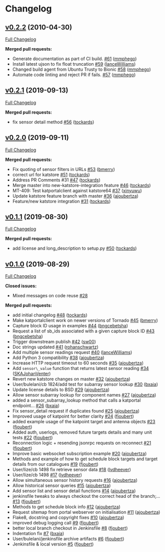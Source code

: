 # Changelog

## [v0.2.2](https://github.com/ska-sa/katportalclient/tree/v0.2.2) (2010-04-30)

[Full Changelog](https://github.com/ska-sa/katportalclient/compare/v0.2.1...v0.2.2)

**Merged pull requests:**

- Generate documentation as part of CI build. [\#61](https://github.com/ska-sa/katportalclient/pull/61) ([mmphego](https://github.com/mmphego))
- Install latest ujson to fix float truncation [\#59](https://github.com/ska-sa/katportalclient/pull/59) ([lanceWilliams](https://github.com/lanceWilliams))
- Changed build agent from Ubuntu Trusty to Bionic [\#58](https://github.com/ska-sa/katportalclient/pull/58) ([mmphego](https://github.com/mmphego))
- Automate code linting and reject PR if fails. [\#57](https://github.com/ska-sa/katportalclient/pull/57) ([mmphego](https://github.com/mmphego))

## [v0.2.1](https://github.com/ska-sa/katportalclient/tree/v0.2.1) (2019-09-13)

[Full Changelog](https://github.com/ska-sa/katportalclient/compare/v0.2.0...v0.2.1)

**Merged pull requests:**

- fix sensor detail method [\#56](https://github.com/ska-sa/katportalclient/pull/56) ([tockards](https://github.com/tockards))

## [v0.2.0](https://github.com/ska-sa/katportalclient/tree/v0.2.0) (2019-09-11)

[Full Changelog](https://github.com/ska-sa/katportalclient/compare/v0.1.1...v0.2.0)

**Merged pull requests:**

- Fix quoting of sensor filters in URLs [\#53](https://github.com/ska-sa/katportalclient/pull/53) ([bmerry](https://github.com/bmerry))
- correct url for katstore [\#51](https://github.com/ska-sa/katportalclient/pull/51) ([tockards](https://github.com/tockards))
- Address PR Comments \#31 [\#47](https://github.com/ska-sa/katportalclient/pull/47) ([tockards](https://github.com/tockards))
- Merge master into new-katstore-integration feature [\#46](https://github.com/ska-sa/katportalclient/pull/46) ([tockards](https://github.com/tockards))
- MT-409: Test katportalclient against katstore64 [\#37](https://github.com/ska-sa/katportalclient/pull/37) ([xinyuwu](https://github.com/xinyuwu))
- Update katstore feature branch with master [\#36](https://github.com/ska-sa/katportalclient/pull/36) ([ajoubertza](https://github.com/ajoubertza))
- Feature/new katstore integration [\#31](https://github.com/ska-sa/katportalclient/pull/31) ([tockards](https://github.com/tockards))

## [v0.1.1](https://github.com/ska-sa/katportalclient/tree/v0.1.1) (2019-08-30)

[Full Changelog](https://github.com/ska-sa/katportalclient/compare/v0.1.0...v0.1.1)

**Merged pull requests:**

- add license and long\_description to setup.py [\#50](https://github.com/ska-sa/katportalclient/pull/50) ([tockards](https://github.com/tockards))

## [v0.1.0](https://github.com/ska-sa/katportalclient/tree/v0.1.0) (2019-08-29)

[Full Changelog](https://github.com/ska-sa/katportalclient/compare/98c0d8fea2ffdb32e9fbf96e1de57653e98cd3a5...v0.1.0)

**Closed issues:**

- Mixed messages on code reuse [\#28](https://github.com/ska-sa/katportalclient/issues/28)

**Merged pull requests:**

- add initial changelog [\#48](https://github.com/ska-sa/katportalclient/pull/48) ([tockards](https://github.com/tockards))
- Make katportalclient work on newer versions of Tornado [\#45](https://github.com/ska-sa/katportalclient/pull/45) ([bmerry](https://github.com/bmerry))
- Capture block ID usage in examples [\#44](https://github.com/ska-sa/katportalclient/pull/44) ([bngcebetsha](https://github.com/bngcebetsha))
- Request a list of sb\_ids associated with a given capture block ID [\#43](https://github.com/ska-sa/katportalclient/pull/43) ([bngcebetsha](https://github.com/bngcebetsha))
- Trigger downstream publish [\#42](https://github.com/ska-sa/katportalclient/pull/42) ([sw00](https://github.com/sw00))
- Doc strings updated [\#41](https://github.com/ska-sa/katportalclient/pull/41) ([rohanschwartz](https://github.com/rohanschwartz))
- Add multiple sensor readings request [\#40](https://github.com/ska-sa/katportalclient/pull/40) ([lanceWilliams](https://github.com/lanceWilliams))
- Add Python 3 compatibility [\#38](https://github.com/ska-sa/katportalclient/pull/38) ([ajoubertza](https://github.com/ajoubertza))
- Increase HTTP request timeout to 60 seconds [\#35](https://github.com/ska-sa/katportalclient/pull/35) ([ajoubertza](https://github.com/ajoubertza))
- Add `sensor\_value` function that returns latest sensor reading [\#34](https://github.com/ska-sa/katportalclient/pull/34) ([SKAJohanVenter](https://github.com/SKAJohanVenter))
- Revert new katstore changes on master [\#32](https://github.com/ska-sa/katportalclient/pull/32) ([ajoubertza](https://github.com/ajoubertza))
- User/bulelani/cb 1824/add test for subarray sensor lookup [\#30](https://github.com/ska-sa/katportalclient/pull/30) ([bxaia](https://github.com/bxaia))
- Update license details to BSD [\#29](https://github.com/ska-sa/katportalclient/pull/29) ([ajoubertza](https://github.com/ajoubertza))
- Allow sensor subarray lookup for component names [\#27](https://github.com/ska-sa/katportalclient/pull/27) ([ajoubertza](https://github.com/ajoubertza))
- added a sensor\_subarray\_lookup method that calls a katportal endpoint… [\#26](https://github.com/ska-sa/katportalclient/pull/26) ([bxaia](https://github.com/bxaia))
- Fix sensor\_detail request if duplicates found [\#25](https://github.com/ska-sa/katportalclient/pull/25) ([ajoubertza](https://github.com/ajoubertza))
- Improved usage of katpoint for better clarity [\#24](https://github.com/ska-sa/katportalclient/pull/24) ([fjoubert](https://github.com/fjoubert))
- added example usage of the katpoint target and antenna objects [\#23](https://github.com/ska-sa/katportalclient/pull/23) ([fjoubert](https://github.com/fjoubert))
- Added auth, userlogs, removed future targets details and many unit tests [\#22](https://github.com/ska-sa/katportalclient/pull/22) ([fjoubert](https://github.com/fjoubert))
- Reconnection logic + resending jsonrpc requests on reconnect [\#21](https://github.com/ska-sa/katportalclient/pull/21) ([fjoubert](https://github.com/fjoubert))
- Improve basic websocket subscription example [\#20](https://github.com/ska-sa/katportalclient/pull/20) ([ajoubertza](https://github.com/ajoubertza))
- Methods and example of how to get schedule block targets and target details from our catalogues [\#19](https://github.com/ska-sa/katportalclient/pull/19) ([fjoubert](https://github.com/fjoubert))
- User/lize/cb 1498 fix retrieve sensor data [\#18](https://github.com/ska-sa/katportalclient/pull/18) ([lvdheever](https://github.com/lvdheever))
- User/lize/cb 1498 [\#17](https://github.com/ska-sa/katportalclient/pull/17) ([lvdheever](https://github.com/lvdheever))
- Allow simultaneous sensor history requests [\#16](https://github.com/ska-sa/katportalclient/pull/16) ([ajoubertza](https://github.com/ajoubertza))
- Allow historical sensor queries [\#15](https://github.com/ska-sa/katportalclient/pull/15) ([ajoubertza](https://github.com/ajoubertza))
- Add sensor list and sensor detail functions [\#14](https://github.com/ska-sa/katportalclient/pull/14) ([ajoubertza](https://github.com/ajoubertza))
- jenkinsfile tweaks to always checkout the correct head of the branch;… [\#13](https://github.com/ska-sa/katportalclient/pull/13) ([fjoubert](https://github.com/fjoubert))
- Methods to get schedule block info [\#12](https://github.com/ska-sa/katportalclient/pull/12) ([ajoubertza](https://github.com/ajoubertza))
- Request sitemap from portal webserver on initialisation [\#11](https://github.com/ska-sa/katportalclient/pull/11) ([ajoubertza](https://github.com/ajoubertza))
- Flake8, docstring and copyright fixes [\#10](https://github.com/ska-sa/katportalclient/pull/10) ([ajoubertza](https://github.com/ajoubertza))
- improved debug logging call [\#9](https://github.com/ska-sa/katportalclient/pull/9) ([fjoubert](https://github.com/fjoubert))
- better local branch checkout in Jenkinsfile [\#8](https://github.com/ska-sa/katportalclient/pull/8) ([fjoubert](https://github.com/fjoubert))
- Indentation fix [\#7](https://github.com/ska-sa/katportalclient/pull/7) ([bxaia](https://github.com/bxaia))
- User/bulelani/jenkinsfile archive artifacts [\#6](https://github.com/ska-sa/katportalclient/pull/6) ([fjoubert](https://github.com/fjoubert))
- Jenkinsfile & local version [\#5](https://github.com/ska-sa/katportalclient/pull/5) ([fjoubert](https://github.com/fjoubert))
